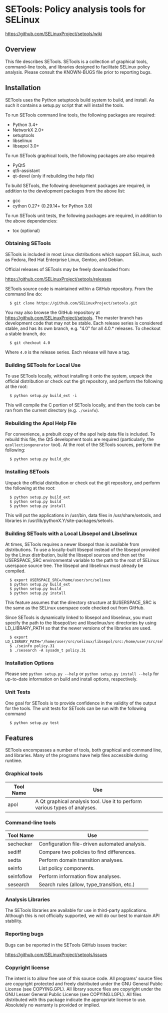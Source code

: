 # SETools: Policy analysis tools for SELinux
https://github.com/SELinuxProject/setools/wiki

## Overview

This file describes SETools.  SETools is a collection of graphical tools,
command-line tools, and libraries designed to facilitate SELinux policy
analysis.  Please consult the KNOWN-BUGS file prior to reporting bugs.

## Installation

SETools uses the Python setuptools build system to build, and install.
As such it contains a setup.py script that will install the tools.

To run SETools command line tools, the following packages are required:
* Python 3.4+
* NetworkX 2.0+
* setuptools
* libselinux
* libsepol 3.0+

To run SETools graphical tools, the following packages are also required:
* PyQt5
* qt5-assistant
* qt-devel (only if rebuilding the help file)

To build SETools, the following development packages are required, in
addition to the development packages from the above list:
* gcc
* cython 0.27+ (0.29.14+ for Python 3.8)

To run SETools unit tests, the following packages are required, in
addition to the above dependencies:
* tox (optional)

### Obtaining SETools

SETools is included in most Linux distributions which support
SELinux, such as Fedora, Red Hat Enterprise Linux, Gentoo,
and Debian.

Official releases of SETools may be freely downloaded from:

https://github.com/SELinuxProject/setools/releases

SETools source code is maintained within a GitHub repository.
From the command line do:
```
  $ git clone https://github.com/SELinuxProject/setools.git
```
You may also browse the GitHub repository at
https://github.com/SELinuxProject/setools.  The master branch
has development code that may not be stable.  Each release series
is considered stable, and has its own branch, e.g. "4.0" for all
4.0.* releases.  To checkout a stable branch, do:
```
  $ git checkout 4.0
```
Where `4.0` is the release series.  Each release will have a tag.

### Building SETools for Local Use

To use SETools locally, without installing it onto the system,
unpack the official distribution or check out the git repository,
and perform the following at the root:
```
  $ python setup.py build_ext -i
```
This will compile the C portion of SETools locally, and then
the tools can be ran from the current directory (e.g. ```./seinfo```).

### Rebuilding the Apol Help File

For convenience, a prebuilt copy of the apol help data file is included.
To rebuild this file, the Qt5 development tools are required
(particularly, the ```qcollectiongenerator``` tool).  At the root
of the SETools sources, perform the following:
```
  $ python setup.py build_qhc
```

### Installing SETools

Unpack the official distribution or check out the git repository,
and perform the following at the root:
```
  $ python setup.py build_ext
  $ python setup.py build
  $ python setup.py install
```
This will put the applications in /usr/bin, data files in /usr/share/setools,
and libraries in /usr/lib/pythonX.Y/site-packages/setools.

### Building SETools with a Local Libsepol and Libselinux

At times, SETools requires a newer libsepol than is available from
distributions.  To use a locally-built libsepol instead of the libsepol
provided by the Linux distribution, build the libsepol sources and then
set the USERSPACE_SRC environmental variable to the path to the root of
SELinux userspace source tree. The libsepol and libselinux must already
be compiled.

```
  $ export USERSPACE_SRC=/home/user/src/selinux
  $ python setup.py build_ext
  $ python setup.py build
  $ python setup.py install
```

This feature assumes that the directory structure at $USERSPACE_SRC is the
same as the SELinux userspace code checked out from GitHub. 

Since SETools is dynamically linked to libsepol and libselinux, you must
specify the path to the libsepol/src and libselinux/src directories by
using LD_LIBRARY_PATH so that the newer versions of the libraries are used.

```
  $ export LD_LIBRARY_PATH="/home/user/src/selinux/libsepol/src:/home/user/src/selinux/libselinux/src"
  $ ./seinfo policy.31
  $ ./sesearch -A sysadm_t policy.31
```

### Installation Options

Please see `python setup.py --help` or `python setup.py install --help`
for up-to-date information on build and install options, respectively.

### Unit Tests

One goal for SETools is to provide confidence in the validity of the
output for the tools.  The unit tests for SETools can be run with
the following command
```
  $ python setup.py test
```

## Features

SETools encompasses a number of tools, both graphical and command
line, and libraries.  Many of the programs have help files accessible
during runtime.

### Graphical tools

Tool Name  | Use
---------- | -------------------------------------------
apol       | A Qt graphical analysis tool.  Use it to perform various types of analyses.

### Command-line tools

Tool Name  | Use
---------- | -------------------------------------------
sechecker  | Configuration file-driven automated analysis.
sediff     | Compare two policies to find differences.
sedta      | Perform domain transition analyses.
seinfo     | List policy components.
seinfoflow | Perform information flow analyses.
sesearch   | Search rules (allow, type_transition, etc.)

### Analysis Libraries

The SETools libraries are available for use in third-party
applications.  Although this is not officially supported, we will
do our best to maintain API stability.

### Reporting bugs

Bugs can be reported in the SETools GitHub issues tracker:

https://github.com/SELinuxProject/setools/issues

### Copyright license

The intent is to allow free use of this source code.  All programs'
source files are copyright protected and freely distributed under the
GNU General Public License (see COPYING.GPL).  All library source
files are copyright under the GNU Lesser General Public License (see
COPYING.LGPL).  All files distributed with this package indicate the
appropriate license to use.  Absolutely no warranty is provided or implied.

